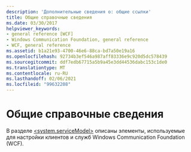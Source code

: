 ```yaml
---
description: 'Дополнительные сведения о: общие ссылки'
title: Общие справочные сведения
ms.date: 03/30/2017
helpviewer_keywords:
- general reference [WCF]
- Windows Communication Foundation, general reference
- WCF, general reference
ms.assetid: b1a21e93-4700-46e6-88ca-bd7a50e19a16
ms.openlocfilehash: 92734b3ef546a987aff83336e9c920d5dc578439
ms.sourcegitcommit: ddf7edb67715a5b9a45e3dd44536dabc153c1de0
ms.translationtype: MT
ms.contentlocale: ru-RU
ms.lasthandoff: 02/06/2021
ms.locfileid: "99632208"
---
```

# <a name="general-reference"></a>Общие справочные сведения

В разделе [\<system.serviceModel>](../configure-apps/file-schema/wcf/system-servicemodel.md) описаны элементы, используемые для настройки клиентов и служб Windows Communication Foundation (WCF).
